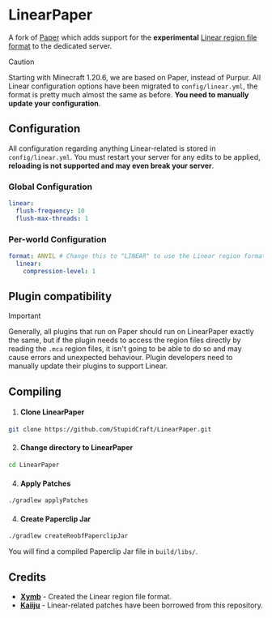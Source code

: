 # LinearPaper

A fork of [Paper](https://github.com/PaperMC/Paper) which adds support for the **experimental** [Linear region file format](https://github.com/xymb-endcrystalme/LinearRegionFileFormatTools) to the dedicated server.

> [!CAUTION]
Starting with Minecraft 1.20.6, we are based on Paper, instead of Purpur. All Linear configuration options
have been migrated to `config/linear.yml`, the format is pretty much almost the same as before. **You need to manually update your configuration**.

## Configuration
All configuration regarding anything Linear-related is stored in `config/linear.yml`. You must restart your server for any edits to be applied, **reloading is not supported and may even break your server**.

### Global Configuration
```yml
linear:
  flush-frequency: 10
  flush-max-threads: 1
```

### Per-world Configuration
```yml
format: ANVIL # Change this to "LINEAR" to use the Linear region format.
  linear:
    compression-level: 1
```

## Plugin compatibility
> [!IMPORTANT]
Generally, all plugins that run on Paper should run on LinearPaper exactly the same, but if the plugin needs to access the region files
directly by reading the `.mca` region files, it isn't going to be able to do so and may cause errors and unexpected behaviour.
Plugin developers need to manually update their plugins to support Linear.

## Compiling
1. #### Clone LinearPaper
```sh
git clone https://github.com/StupidCraft/LinearPaper.git
```
2. #### Change directory to LinearPaper
```sh
cd LinearPaper
```
4. #### Apply Patches
```sh
./gradlew applyPatches
```
4. #### Create Paperclip Jar
```sh
./gradlew createReobfPaperclipJar
```

You will find a compiled Paperclip Jar file in `build/libs/`.

## Credits
- [**Xymb**](https://github.com/xymb-endcrystalme) - Created the Linear region file format.
- [**Kaiiju**](https://github.com/KaiijuMC/Kaiiju) - Linear-related patches have been borrowed from this repository.
